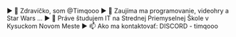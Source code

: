 ► 👋 Zdravíčko, som @Timqooo
► 👀 Zaujíma ma programovanie, videohry a Star Wars ...
► 🌱 Práve študujem IT na Strednej Priemyselnej Škole v Kysuckom Novom Meste
► 📫 Ako ma kontaktovať: DISCORD - timqooo

<!---
Timqooo/Timqooo is a ✨ special ✨ repository because its `README.md` (this file) appears on your GitHub profile.
You can click the Preview link to take a look at your changes.
--->
